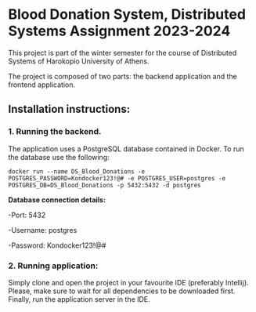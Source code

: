 # Blood Donation System, Distributed Systems Assignment 2023-2024
This project is part of the winter semester for the course of Distributed Systems of Harokopio University of Athens.

The project is composed of two parts: the backend application and the frontend application.

## Installation instructions:

### 1. Running the backend.
The application uses a PostgreSQL database contained in Docker. To run the database use the following:

```docker run --name DS_Blood_Donations -e POSTGRES_PASSWORD=Kondocker123!@# -e POSTGRES_USER=postgres -e POSTGRES_DB=DS_Blood_Donations -p 5432:5432 -d postgres```

**Database connection details:**

-Port: 5432

-Username: postgres

-Password: Kondocker123!@#

### 2. Running application:
Simply clone and open the project in your favourite IDE (preferably Intellij). Please, make sure to wait for all dependencies to be downloaded first. Finally, run the application server in the IDE.



